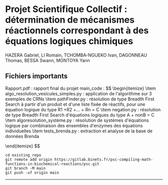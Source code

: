 # Projet Scientifique Collectif : détermination de mécanismes réactionnels correspondant à des équations logiques chimiques

HAZERA Gabriel, LI Romain, TCHOMBA-NGUEKO Ivan, DAGONNEAU Thomas, BESSA Swann, MONTOYA Yann


## Fichiers importants
Rapport.pdf : rapport final du projet
main_code :
$$
\begin{itemize}
\item
algo_resolution_vesicules_simples.py : application de l'algorithme sur 3 exemples de CRNs
\item
pathFinder.py : résolution de type Breadth First Search à partir d'un produit et d'une liste fixée de réactifs, pour une équation logique du type R1 +R2 +... + Rn = C
\item
negation.py : résolution de type Breadth First Search d'équations logiques du type A + nonB = C
\item
algoresolution_système.py : résolution de systèmes d'équations logique par combinaison des ensembles d'enzymes des équations individuelles
\item
tests_brenda.py : extraction et analyse de la base de données Brenda

\end{itemize}
$$
```
cd existing_repo
git remote add origin https://gitlab.binets.fr/psc-compiling-math-functions-in-biochemical-reactions/psc.git
git branch -M main
git push -uf origin main
```

***
